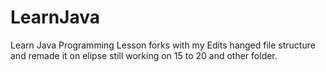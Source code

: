 # LearnJava
Learn Java Programming Lesson forks with my Edits hanged file structure and remade it on elipse still working on 15 to 20 and other folder.
